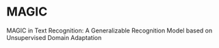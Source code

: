 # MAGIC
MAGIC in Text Recognition: A Generalizable Recognition Model based on Unsupervised Domain Adaptation
